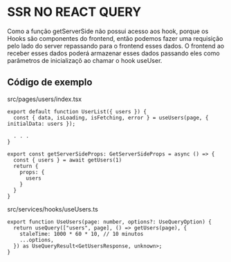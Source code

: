 # SSR NO REACT QUERY

Como a função getServerSide não possui acesso aos hook, porque os Hooks são componentes do frontend,
então podemos fazer uma requisição pelo lado do server repassando para o frontend esses dados.
O frontend ao receber esses dados poderá armazenar esses dados passando eles como parâmetros de inicializaçõ ao chamar o hook useUser.

## Código de exemplo

src/pages/users/index.tsx

```tsx
export default function UserList({ users }) {
  const { data, isLoading, isFetching, error } = useUsers(page, { initialData: users });

  . . .
}

export const getServerSideProps: GetServerSideProps = async () => {
  const { users } = await getUsers(1)
  return {
    props: {
      users
    }
  }
}
```

src/services/hooks/useUsers.ts

```tsx
export function UseUsers(page: number, options?: UseQueryOption) {
  return useQuery(["users", page], () => getUsers(page), {
    staleTime: 1000 * 60 * 10, // 10 minutos
    ...options,
  }) as UseQueryResult<GetUsersResponse, unknown>;
}
```
